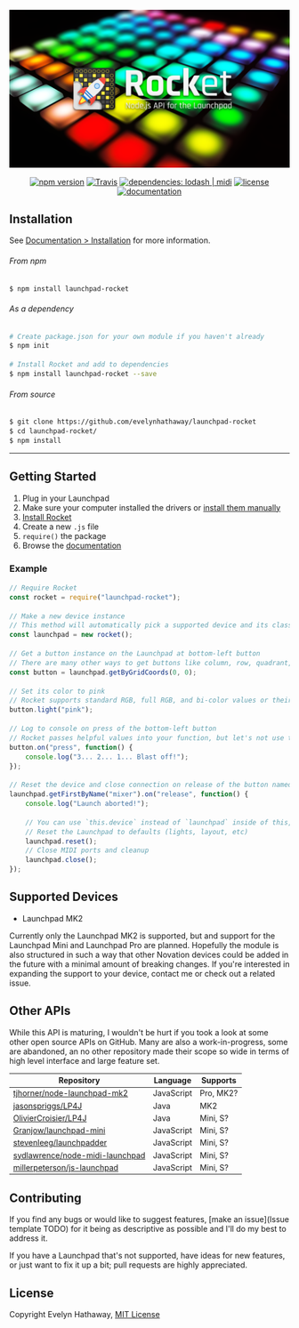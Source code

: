 <div align="center">

![Rocket](doc/Images/cover.png)

[![npm version](https://img.shields.io/npm/v/launchpad-rocket.svg)](https://www.npmjs.com/package/launchpad-rocket)
[![Travis](https://img.shields.io/travis/evelynhathaway/launchpad-rocket.svg)](https://travis-ci.org/evelynhathaway/launchpad-rocket)
[![dependencies: lodash | midi](https://img.shields.io/badge/dependencies-lodash%20%7C%20midi-lightgrey.svg)](https://github.com/evelynhathaway/launchpad-rocket/network/dependencies)
[![license](https://img.shields.io/github/license/evelynhathaway/launchpad-rocket.svg)]()
[![documentation](https://img.shields.io/badge/documentation-./doc-lightgrey.svg)](doc)
</div>



## Installation
See [Documentation > Installation](doc/Installation.md) for more information.
###### From npm
```bash
$ npm install launchpad-rocket
```
###### As a dependency
```bash
# Create package.json for your own module if you haven't already
$ npm init

# Install Rocket and add to dependencies
$ npm install launchpad-rocket --save
```
###### From source
```bash
$ git clone https://github.com/evelynhathaway/launchpad-rocket
$ cd launchpad-rocket/
$ npm install
```


---


## Getting Started
1. Plug in your Launchpad
2. Make sure your computer installed the drivers or [install them manually](https://us.novationmusic.com/support/product-downloads?product=Launchpad)
3. [Install Rocket](doc/Installation.md)
4. Create a new `.js` file
5. `require()` the package
6. Browse the [documentation](doc)

### Example
```js
// Require Rocket
const rocket = require("launchpad-rocket");

// Make a new device instance
// This method will automatically pick a supported device and its class
const launchpad = new rocket();

// Get a button instance on the Launchpad at bottom-left button
// There are many other ways to get buttons like column, row, quadrant, etc.
const button = launchpad.getByGridCoords(0, 0);

// Set its color to pink
// Rocket supports standard RGB, full RGB, and bi-color values or their names
button.light("pink");

// Log to console on press of the bottom-left button
// Rocket passes helpful values into your function, but let's not use them now
button.on("press", function() {
	console.log("3... 2... 1... Blast off!");
});

// Reset the device and close connection on release of the button named "mixer"
launchpad.getFirstByName("mixer").on("release", function() {
	console.log("Launch aborted!");

	// You can use `this.device` instead of `launchpad` inside of this, but let's use our own reference
	// Reset the Launchpad to defaults (lights, layout, etc)
	launchpad.reset();
	// Close MIDI ports and cleanup
	launchpad.close();
});
```


## Supported Devices
- Launchpad MK2

Currently only the Launchpad MK2 is supported, but and support for the Launchpad Mini and Launchpad Pro are planned. Hopefully the module is also structured in such a way that other Novation devices could be added in the future with a minimal amount of breaking changes. If you're interested in expanding the support to your device, contact me or check out a related issue.


## Other APIs
While this API is maturing, I wouldn't be hurt if you took a look at some other open source APIs on GitHub. Many are also a work-in-progress, some are abandoned, an no other repository made their scope so wide in terms of high level interface and large feature set.

| Repository                                                                            | Language   | Supports  |
|---------------------------------------------------------------------------------------|------------|-----------|
| [tjhorner/node-launchpad-mk2](https://github.com/tjhorner/node-launchpad-mk2)         | JavaScript | Pro, MK2? |
| [jasonspriggs/LP4J](https://github.com/jasonspriggs/LP4J)                             | Java       | MK2       |
| [OlivierCroisier/LP4J](https://github.com/OlivierCroisier/LP4J)                       | Java       | Mini, S?  |
| [Granjow/launchpad-mini](https://github.com/Granjow/launchpad-mini)                   | JavaScript | Mini, S?  |
| [stevenleeg/launchpadder](https://github.com/stevenleeg/launchpadder)                 | JavaScript | Mini, S?  |
| [sydlawrence/node-midi-launchpad](https://github.com/sydlawrence/node-midi-launchpad) | JavaScript | Mini, S?  |
| [millerpeterson/js-launchpad](https://github.com/millerpeterson/js-launchpad)         | JavaScript | Mini, S?  |

## Contributing
If you find any bugs or would like to suggest features, [make an issue](Issue template TODO) for it being as descriptive as possible and I'll do my best to address it.

If you have a Launchpad that's not supported, have ideas for new features, or just want to fix it up a bit; pull requests are highly appreciated.


## License
Copyright Evelyn Hathaway, [MIT License](https://github.com/evelynhathaway/launchpad-rocket/blob/master/LICENSE)
